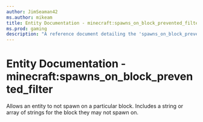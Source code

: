 ```yaml
---
author: JimSeaman42
ms.author: mikeam
title: Entity Documentation - minecraft:spawns_on_block_prevented_filter
ms.prod: gaming
description: "A reference document detailing the 'spawns_on_block_prevented' entity filter"
---
```


# Entity Documentation - minecraft:spawns_on_block_prevented_filter

Allows an entity to not spawn on a particular block. Includes a string or array of strings for the block they may not spawn on.
